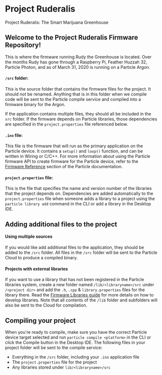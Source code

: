 # Project Ruderalis

Project Ruderalis: The Smart Marijuana Greenhouse

## Welcome to the Project Ruderalis Firmware Repository!

This is where the firmware running Rudy the Greenhouse is located. Over the months Rudy has gone through a Raspberry Pi, Feather Huzzah 32, Particle Photon, and as of March 31, 2020 is running on a Particle Argon.


#### ```/src``` folder:  
This is the source folder that contains the firmware files for the project. It should *not* be renamed. 
Anything that is in this folder when we compile code will be sent to the Particle compile service and compiled into a firmware binary for the Argon.

If the application contains multiple files, they should all be included in the `src` folder. If the firmware depends on Particle libraries, those dependencies are specified in the `project.properties` file referenced below.

#### ```.ino``` file:
This file is the firmware that will run as the primary application on the Particle device. It contains a `setup()` and `loop()` function, and can be written in Wiring or C/C++. For more information about using the Particle firmware API to create firmware for the Particle device, refer to the [Firmware Reference](https://docs.particle.io/reference/firmware/) section of the Particle documentation.

#### ```project.properties``` file:  
This is the file that specifies the name and version number of the libraries that the project depends on. Dependencies are added automatically to the `project.properties` file when someone adds a library to a project using the `particle library add` command in the CLI or add a library in the Desktop IDE.

## Adding additional files to the project

#### Using multiple sources
If you would like add additional files to the application, they should be added to the `/src` folder. All files in the `/src` folder will be sent to the Particle Cloud to produce a compiled binary.

#### Projects with external libraries
If you want to use a library that has not been registered in the Particle libraries system, create a new folder named `/lib/<libraryname>/src` under `/<project dir>` and add the `.h`, `.cpp` & `library.properties` files for the library there. Read the [Firmware Libraries guide](https://docs.particle.io/guide/tools-and-features/libraries/) for more details on how to develop libraries. Note that all contents of the `/lib` folder and subfolders will also be sent to the Cloud for compilation.

## Compiling your project

When you're ready to compile, make sure you have the correct Particle device target selected and run `particle compile <platform>` in the CLI or click the Compile button in the Desktop IDE. The following files in your project folder will be sent to the compile service:

- Everything in the `/src` folder, including your `.ino` application file
- The `project.properties` file for the project
- Any libraries stored under `lib/<libraryname>/src`
